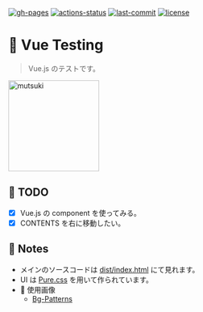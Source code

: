 [![gh-pages](https://img.shields.io/static/v1?label=GitHub+Pages&message=+&color=brightgreen&logo=github)](https://moyomogi.github.io/vue-testing/)
[![actions-status](https://github.com/moyomogi/vue-testing/actions/workflows/cd.yml/badge.svg)](https://github.com/moyomogi/vue-testing/actions/workflows/cd.yml)
[![last-commit](https://img.shields.io/github/last-commit/moyomogi/vue-testing)](https://github.com/moyomogi/vue-testing/commits/master)
[![license](https://img.shields.io/badge/license-CC0-blue)](https://creativecommons.org/publicdomain/zero/1.0/deed.ja)

# :christmas_tree: Vue Testing
> Vue.js のテストです。  

<img src="https://i.imgur.com/Be1TYrP.png" title="midori" alt="mutsuki" width="180">  

## :memo: TODO
- [x] Vue.js の component を使ってみる。  
- [x] CONTENTS を右に移動したい。  

## :thought_balloon: Notes
- メインのソースコードは [dist/index.html](https://github.com/moyomogi/vue-testing/blob/master/dist/index.html) にて見れます。
- UI は [Pure.css](https://purecss.io) を用いて作られています。  
- :art: 使用画像
  * [Bg-Patterns](http://bg-patterns.com/?p=1975)  

